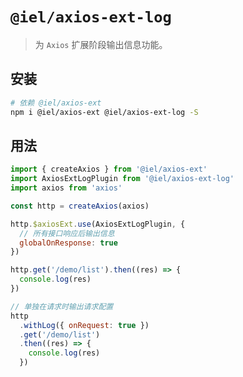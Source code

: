 # `@iel/axios-ext-log`

> 为 `Axios` 扩展阶段输出信息功能。

## 安装

```bash
# 依赖 @iel/axios-ext
npm i @iel/axios-ext @iel/axios-ext-log -S
```

## 用法

```js
import { createAxios } from '@iel/axios-ext'
import AxiosExtLogPlugin from '@iel/axios-ext-log'
import axios from 'axios'

const http = createAxios(axios)

http.$axiosExt.use(AxiosExtLogPlugin, {
  // 所有接口响应后输出信息
  globalOnResponse: true
})

http.get('/demo/list').then((res) => {
  console.log(res)
})

// 单独在请求时输出请求配置
http
  .withLog({ onRequest: true })
  .get('/demo/list')
  .then((res) => {
    console.log(res)
  })
```
